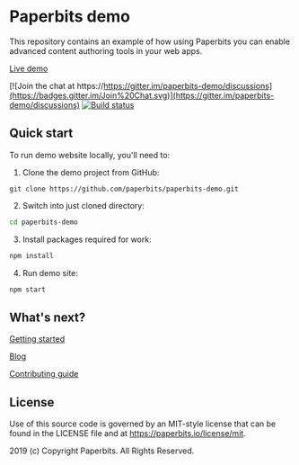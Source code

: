 # Paperbits demo
 
This repository contains an example of how using Paperbits you can enable advanced content authoring tools in your web apps.

[Live demo](https://demo.paperbits.io)

[![Join the chat at https://https://gitter.im/paperbits-demo/discussions](https://badges.gitter.im/Join%20Chat.svg)](https://gitter.im/paperbits-demo/discussions)
[![Build status](https://dev.azure.com/paperbits/Paperbits/_apis/build/status/PR%20build%20-%20paperbits-demo)](https://dev.azure.com/paperbits/Paperbits/_build/latest?definitionId=4)




## Quick start
To run demo website locally, you'll need to:

1. Clone the demo project from GitHub:
```
git clone https://github.com/paperbits/paperbits-demo.git
```

2. Switch into just cloned directory:

```bash
cd paperbits-demo
```

3. Install packages required for work:

```bash
npm install
```

4. Run demo site:
```bash
npm start
```

## What's next?

[Getting started](https://paperbits.io/wiki/getting-started)

[Blog](https://paperbits.io/blog)

[Contributing guide](https://paperbits.io/contributing)


## License
Use of this source code is governed by an MIT-style license that can be found in the LICENSE file and at https://paperbits.io/license/mit.

2019 (c) Copyright Paperbits. All Rights Reserved.
